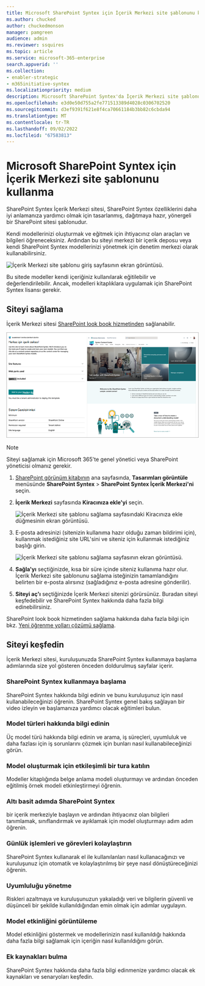 ```yaml
---
title: Microsoft SharePoint Syntex için İçerik Merkezi site şablonunu kullanma
ms.author: chucked
author: chuckedmonson
manager: pamgreen
audience: admin
ms.reviewer: ssquires
ms.topic: article
ms.service: microsoft-365-enterprise
search.appverid: ''
ms.collection:
- enabler-strategic
- m365initiative-syntex
ms.localizationpriority: medium
description: Microsoft SharePoint Syntex'da İçerik Merkezi site şablonunu sağlamayı ve kullanmayı öğrenin.
ms.openlocfilehash: e3d0e50d755a2fe771513389d4028c0306702520
ms.sourcegitcommit: d3ef9391f621e8f4ca70661184b3bb82c6cbda94
ms.translationtype: MT
ms.contentlocale: tr-TR
ms.lasthandoff: 09/02/2022
ms.locfileid: "67583813"
---
```

# <a name="use-the-content-center-site-template-for-microsoft-sharepoint-syntex"></a>Microsoft SharePoint Syntex için İçerik Merkezi site şablonunu kullanma

SharePoint Syntex İçerik Merkezi sitesi, SharePoint Syntex özelliklerini daha iyi anlamanıza yardımcı olmak için tasarlanmış, dağıtmaya hazır, yönergeli bir SharePoint sitesi şablonudur.

Kendi modellerinizi oluşturmak ve eğitmek için ihtiyacınız olan araçları ve bilgileri öğreneceksiniz. Ardından bu siteyi merkezi bir içerik deposu veya kendi SharePoint Syntex modellerinizi yönetmek için denetim merkezi olarak kullanabilirsiniz.

![İçerik Merkezi site şablonu giriş sayfasının ekran görüntüsü.](../media/content-understanding/content-center-site-home-page.png)

Bu sitede modeller kendi içeriğiniz kullanılarak eğitilebilir ve değerlendirilebilir. Ancak, modelleri kitaplıklara uygulamak için SharePoint Syntex lisansı gerekir.  

## <a name="provision-the-site"></a>Siteyi sağlama

İçerik Merkezi sitesi [SharePoint look book hizmetinden](https://lookbook.microsoft.com/) sağlanabilir.

![İçerik Merkezi site şablonu sağlama sayfasının ekran görüntüsü.](../media/content-understanding/content-center-site-provisioning-page.png)

> [!NOTE]
> Siteyi sağlamak için Microsoft 365'te genel yönetici veya SharePoint yöneticisi olmanız gerekir.

1. [SharePoint görünüm kitabının](https://lookbook.microsoft.com/) ana sayfasında, **Tasarımları görüntüle** menüsünde **SharePoint Syntex** >  **SharePoint Syntex İçerik Merkezi'ni** seçin.

2. **İçerik Merkezi** sayfasında **Kiracınıza ekle'yi** seçin.

    ![İçerik Merkezi site şablonu sağlama sayfasındaki Kiracınıza ekle düğmesinin ekran görüntüsü.](../media/content-understanding/content-center-site-add-to-your-tenant.png)

3. E-posta adresinizi (sitenizin kullanıma hazır olduğu zaman bildirimi için), kullanmak istediğiniz site URL'sini ve siteniz için kullanmak istediğiniz başlığı girin. 

    ![İçerik Merkezi site şablonu sağlama sayfasının ekran görüntüsü.](../media/content-understanding/content-center-email-and-url.png)

4. **Sağla'yı** seçtiğinizde, kısa bir süre içinde siteniz kullanıma hazır olur. İçerik Merkezi site şablonunu sağlama isteğinizin tamamlandığını belirten bir e-posta alırsınız (sağladığınız e-posta adresine gönderilir).

5. **Siteyi aç'ı** seçtiğinizde İçerik Merkezi sitenizi görürsünüz. Buradan siteyi keşfedebilir ve SharePoint Syntex hakkında daha fazla bilgi edinebilirsiniz. 

SharePoint look book hizmetinden sağlama hakkında daha fazla bilgi için bkz. [Yeni öğrenme yolları çözümü sağlama](/office365/customlearning/custom_provision).

## <a name="explore-the-site"></a>Siteyi keşfedin

İçerik Merkezi sitesi, kuruluşunuzda SharePoint Syntex kullanmaya başlama adımlarında size yol gösteren önceden doldurulmuş sayfalar içerir. 

### <a name="get-started-with-sharepoint-syntex"></a>SharePoint Syntex kullanmaya başlama

SharePoint Syntex hakkında bilgi edinin ve bunu kuruluşunuz için nasıl kullanabileceğinizi öğrenin. SharePoint Syntex genel bakış sağlayan bir video izleyin ve başlamanıza yardımcı olacak eğitimleri bulun.

### <a name="learn-about-model-types"></a>Model türleri hakkında bilgi edinin

Üç model türü hakkında bilgi edinin ve arama, iş süreçleri, uyumluluk ve daha fazlası için iş sorunlarını çözmek için bunları nasıl kullanabileceğinizi görün.

### <a name="take-an-interactive-tour-to-create-a-model"></a>Model oluşturmak için etkileşimli bir tura katılın

Modeller kitaplığında belge anlama modeli oluşturmayı ve ardından önceden eğitilmiş örnek modeli etkinleştirmeyi öğrenin.

### <a name="sharepoint-syntex-in-six-simple-steps"></a>Altı basit adımda SharePoint Syntex

bir içerik merkeziyle başlayın ve ardından ihtiyacınız olan bilgileri tanımlamak, sınıflandırmak ve ayıklamak için model oluşturmayı adım adım öğrenin.

### <a name="streamline-everyday-processes-and-tasks"></a>Günlük işlemleri ve görevleri kolaylaştırın

SharePoint Syntex kullanarak el ile kullanılanları nasıl kullanacağınızı ve kuruluşunuz için otomatik ve kolaylaştırılmış bir şeye nasıl dönüştüreceğinizi öğrenin.

### <a name="manage-compliance"></a>Uyumluluğu yönetme

Riskleri azaltmaya ve kuruluşunuzun yakaladığı veri ve bilgilerin güvenli ve düşünceli bir şekilde kullanıldığından emin olmak için adımlar uygulayın.

### <a name="view-model-activity"></a>Model etkinliğini görüntüleme

Model etkinliğini göstermek ve modellerinizin nasıl kullanıldığı hakkında daha fazla bilgi sağlamak için içeriğin nasıl kullanıldığını görün.

### <a name="find-additional-resources"></a>Ek kaynakları bulma

SharePoint Syntex hakkında daha fazla bilgi edinmenize yardımcı olacak ek kaynakları ve senaryoları keşfedin.


